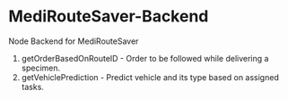 # MediRouteSaver-Backend
Node Backend for MediRouteSaver

1. getOrderBasedOnRouteID - Order to be followed while delivering a specimen.
2. getVehiclePrediction - Predict vehicle and its type based on assigned tasks.
